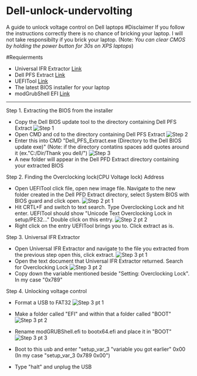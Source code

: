 # Dell-unlock-undervolting
A guide to unlock voltage control on Dell laptops
#Disclaimer
If you follow the instructions correctly there is no chance of bricking your laptop. I will not take responsibilty if you brick your laptop. (Note: *You can clear CMOS by holding the power button for 30s on XPS laptops*)

#Requierments
* Universal IFR Extractor [Link](https://github.com/LongSoft/Universal-IFR-Extractor/releases/tag/v0.3.6)
* Dell PFS Extract [Link](https://github.com/platomav/BIOSUtilities/releases/tag/DPBE-v4.6)
* UEFITool [Link](https://github.com/LongSoft/UEFITool/releases)
* The latest BIOS installer for your laptop 
* modGrubShell EFI [Link](https://github.com/datasone/grub-mod-setup_var/releases/tag/1.1)
----

Step 1. Extracting the BIOS from the installer

* Copy the Dell BIOS update tool to the directory containing Dell PFS Extract 
![Step 1](link)
* Open CMD and cd to the directory containing Dell PFS Extract
![Step 2](link)
* Enter this into CMD "Dell_PFS_Extract.exe (Directory to the Dell BIOS update exe)"	(Note: if the directory contatins spaces add quotes around it (ex."C:/Dir/Thank you dell/")
![Step 3](link)
* A new folder will appear in the Dell PFD Extract directory containing your extracted BIOS

Step 2. Finding the Overclocking lock(CPU Voltage lock) Address 

* Open UEFITool click file, open new image file. Navigate to the new folder created in the Dell PFD Extract directory, select System BIOS with BIOS guard and click open.
![Step 2 pt 1](link)
* Hit CRTL+F and switch to text search. Type Overclocking Lock and hit enter. UEFITool should show "Unicode Text Overclocking Lock in setup/PE32..." Double click on this entry.
![Step 2 pt 2](link)
* Right click on the entry UEFITool brings you to. Click extract as is.
 
Step 3. Universal IFR Extractor

* Open Universal IFR Extractor and navigate to the file you extracted from the previous step open this, click extract.
![Step 3 pt 1](link)
* Open the text document that Universal IFR Extractor returned. Search for Overclocking Lock
![Step 3 pt 2](link)
* Copy down the variable mentioned beside "Setting: Overclocking Lock". In my case "0x789"

Step 4. Unlocking voltage control

* Format a USB to FAT32
![Step 3 pt 1](link)
* Make a folder called "EFI" and within that a folder called "BOOT"
![Step 3 pt 2](link)
* Rename modGRUBShell.efi to bootx64.efi and place it in "BOOT"
![Step 3 pt 3](link)
* Boot to this usb and enter "setup_var_3 "variable you got earlier" 0x00 (In my case "setup_var_3 0x789 0x00")

* Type "halt" and unplug the USB
